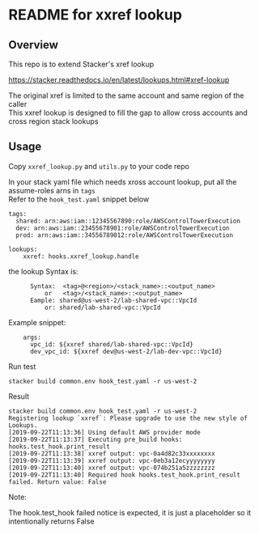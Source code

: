 # README for xxref lookup

## Overview

This repo is to extend Stacker's xref lookup

https://stacker.readthedocs.io/en/latest/lookups.html#xref-lookup

The original xref is limited to the same account and same region of the caller  
This xxref lookup is designed to fill the gap to allow cross accounts and cross region stack lookups

## Usage

Copy `xxref_lookup.py` and `utils.py` to your code repo

In your stack yaml file which needs xross account lookup, put all the assume-roles arns in `tags`  
Refer to the `hook_test.yaml` snippet below
```
tags:
  shared: arn:aws:iam::12345567890:role/AWSControlTowerExecution
  dev: arn:aws:iam::23455678901:role/AWSControlTowerExecution
  prod: arn:aws:iam::34556789012:role/AWSControlTowerExecution

lookups:
    xxref: hooks.xxref_lookup.handle
```

the lookup Syntax is:
```
      Syntax:  <tag>@<region>/<stack_name>::<output_name>
          or   <tag>/<stack_name>::<output_name>
      Eample: shared@us-west-2/lab-shared-vpc::VpcId
          or: shared/lab-shared-vpc::VpcId
```
Example snippet:
```
    args:
      vpc_id: ${xxref shared/lab-shared-vpc::VpcId}
      dev_vpc_id: ${xxref dev@us-west-2/lab-dev-vpc::VpcId}
```

Run test

```
stacker build common.env hook_test.yaml -r us-west-2
```

Result
```
stacker build common.env hook_test.yaml -r us-west-2
Registering lookup `xxref`: Please upgrade to use the new style of Lookups.
[2019-09-22T11:13:36] Using default AWS provider mode
[2019-09-22T11:13:37] Executing pre_build hooks: hooks.test_hook.print_result
[2019-09-22T11:13:38] xxref output: vpc-0a4d82c33xxxxxxxx
[2019-09-22T11:13:39] xxref output: vpc-0eb3a12ecyyyyyyyy
[2019-09-22T11:13:40] xxref output: vpc-074b251a5zzzzzzzz
[2019-09-22T11:13:40] Required hook hooks.test_hook.print_result failed. Return value: False
```

Note:

The hook.test_hook failed notice is expected, it is just a placeholder so it intentionally returns False  
